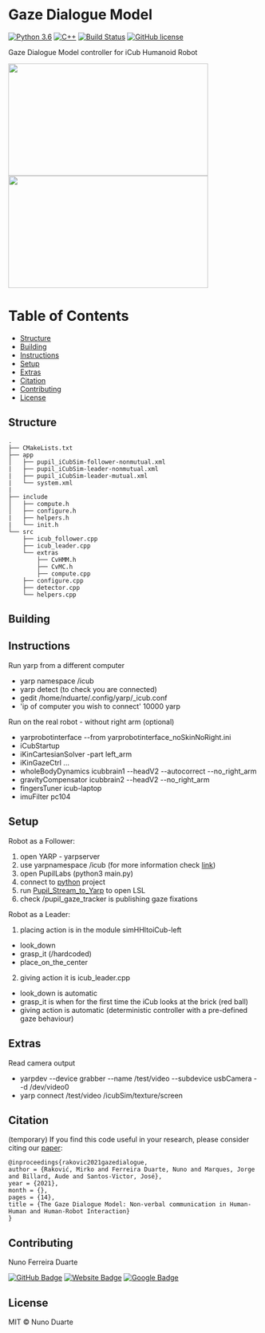 # Gaze Dialogue Model
[![Python 3.6](https://img.shields.io/badge/python-3.6-blue.svg)](https://www.python.org/downloads/release/python-360/)
[![C++](https://img.shields.io/badge/C%2B%2B-%3F%3F-blue?logo=cplusplus)](https://www.codecademy.com/catalog/language/c-plus-plus?g_network=g&g_device=c&g_adid=518718870684&g_keyword=c%2B%2B%20programming&g_acctid=243-039-7011&g_adtype=search&g_adgroupid=102650142713&g_keywordid=kwd-12432420&g_campaign=ROW+Language%3A+Basic+-+Exact&g_campaignid=10074200771&utm_id=t_kwd-12432420:ag_102650142713:cp_10074200771:n_g:d_c&utm_term=c%2B%2B%20programming&utm_campaign=ROW%20Language%3A%20Basic%20-%20Exact&utm_source=google&utm_medium=paid-search&utm_content=518718870684&hsa_acc=2430397011&hsa_cam=10074200771&hsa_grp=102650142713&hsa_ad=518718870684&hsa_src=g&hsa_tgt=kwd-12432420&hsa_kw=c%2B%2B%20programming&hsa_mt=e&hsa_net=adwords&hsa_ver=3&gclid=Cj0KCQjw5uWGBhCTARIsAL70sLKe0aAEMv2Io23zejU2ij5ElZ7_tqrInOxNVFF8Ra9WRHwyGMqGbvYaAn1REALw_wcB)
[![Build Status](https://travis-ci.com/NunoDuarte/gazePupil_iCub.svg?token=dpExjnDjRy1sV64P2psP&branch=master)](https://travis-ci.com/NunoDuarte/GazeDialogue)
[![GitHub license](https://img.shields.io/github/license/Naereen/StrapDown.js.svg)](https://github.com/Naereen/StrapDown.js/blob/master/LICENSE)

Gaze Dialogue Model controller for iCub Humanoid Robot 

<img src="gif_g.gif" width="400" height="225" /> <img src="gif_f.gif" width="400" height="225" />

# Table of Contents

- [Structure](#structure)
- [Building](#building)
- [Instructions](#instructions)
- [Setup](#setup)
- [Extras](#extras)
- [Citation](#citation)
- [Contributing](#contributing)
- [License](#license)

## Structure
``` text
.
├── CMakeLists.txt
├── app
│   ├── pupil_iCubSim-follower-nonmutual.xml
|   ├── pupil_iCubSim-leader-nonmutual.xml
|   ├── pupil_iCubSim-leader-mutual.xml
|   └── system.xml
|
├── include
│   ├── compute.h
│   ├── configure.h
|   ├── helpers.h
|   └── init.h
└── src
    ├── icub_follower.cpp
    ├── icub_leader.cpp
    └── extras
        ├── CvHMM.h
        ├── CvMC.h
        ├── compute.cpp
	├── configure.cpp
	├── detector.cpp
	└── helpers.cpp

```

## Building

## Instructions
Run yarp from a different computer
- yarp namespace /icub
- yarp detect (to check you are connected)
- gedit /home/nduarte/.config/yarp/_icub.conf
- 'ip of computer you wish to connect' 10000 yarp 

Run on the real robot - without right arm (optional)
- yarprobotinterface --from yarprobotinterface_noSkinNoRight.ini
- iCubStartup
- iKinCartesianSolver -part left_arm
- iKinGazeCtrl ...
- wholeBodyDynamics     icubbrain1   --headV2 --autocorrect --no_right_arm
- gravityCompensator    icubbrain2   --headV2 --no_right_arm
- fingersTuner          icub-laptop
- imuFilter             pc104

## Setup
Robot as a Follower:
1. open YARP - yarpserver 
2. use yarpnamespace /icub (for more information check [link](https://github.com/NunoDuarte/gazePupil_iCub#run-yarp-from-a-different-computer))
3. open PupilLabs (python3 main.py)
4. connect to [python](https://github.com/NunoDuarte/gazePupil_iCub/tree/master/python) project 
5. run [Pupil_Stream_to_Yarp](https://github.com/NunoDuarte/armCoupling_iCub/blob/master/lsl/pupil/README.md) to open LSL 
6. check /pupil_gaze_tracker is publishing gaze fixations 

Robot as a Leader:
1. placing action is in the module simHHItoiCub-left 
- look_down
- grasp_it (/hardcoded)
- place_on_the_center
2. giving action it is icub_leader.cpp
- look_down is automatic
- grasp_it is when for the first time the iCub looks at the brick (red ball)
- giving action is automatic (deterministic controller with a pre-defined gaze behaviour)

## Extras
Read camera output
- yarpdev --device grabber --name /test/video --subdevice usbCamera --d /dev/video0
- yarp connect /test/video /icubSim/texture/screen

## Citation 
(temporary)
If you find this code useful in your research, please consider citing our [paper](https://www.researchgate.net/publication/326346431_The_Gaze_Dialogue_Model_Non-verbal_communication_in_Human-Human_and_Human-Robot_Interaction):

    @inproceedings{rakovic2021gazedialogue,
	author = {Raković, Mirko and Ferreira Duarte, Nuno and Marques, Jorge and Billard, Aude and Santos-Victor, José},
	year = {2021},
	month = {},
	pages = {14},
	title = {The Gaze Dialogue Model: Non-verbal communication in Human-Human and Human-Robot Interaction}
	}

## Contributing

Nuno Ferreira Duarte

[![GitHub Badge](https://img.shields.io/badge/GitHub-100000?style=for-the-badge&logo=github&logoColor=white)](https://github.com/NunoDuarte)
[![Website Badge](https://camo.githubusercontent.com/42acc7ee3a18313a065e672e0835729edf3361dedb045d6c3cf8821fe30a1c2d/68747470733a2f2f696d672e736869656c64732e696f2f7374617469632f76313f7374796c653d666f722d7468652d6261646765266d6573736167653d47697426636f6c6f723d463035303332266c6f676f3d476974266c6f676f436f6c6f723d464646464646266c6162656c3d)](https://nunoduarte.github.io/)
[![Google Badge](https://camo.githubusercontent.com/19402432392aa6c26fb154d597e9d809a69e7b6661219a70c732f60c8ccf87c6/68747470733a2f2f696d672e736869656c64732e696f2f7374617469632f76313f7374796c653d666f722d7468652d6261646765266d6573736167653d476f6f676c652b5363686f6c617226636f6c6f723d343238354634266c6f676f3d476f6f676c652b5363686f6c6172266c6f676f436f6c6f723d464646464646266c6162656c3d)](https://scholar.google.ch/citations?user=HA_f9qsAAAAJ&hl=en)

## License

MIT © Nuno Duarte

